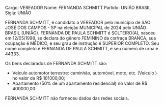 Cargo: VEREADOR
Nome: FERNANDA SCHMITT
Partido: UNIÃO BRASIL
Sigla: UNIÃO

FERNANDA SCHMITT, é candidato a VEREADOR pelo município de SÃO JOSÉ DOS CAMPOS - SP na eleição MUNICIPAL de 2024 pelo UNIÃO BRASIL (UNIÃO).
FERNANDA DE PAULA SCHMITT é SOLTEIRO(A), nasceu em 12/05/1998, se declara do gênero FEMININO da cor/raça BRANCA, sua ocupação é MÉDICO, e seu grau de instrução é SUPERIOR COMPLETO.
Seu nome completo é FERNANDA DE PAULA SCHMITT, e seu número de urna é 44333.

Os bens declarados de FERNANDA SCHMITT são: 
- Veículo automotor terrestre: caminhão, automóvel, moto, etc. (Veiculo ) no valor de R$ 101000,00;
- Apartamento (50% de um apartamento residencial) no valor de R$ 400000,00

FERNANDA SCHMITT não forneceu dados das redes sociais.
